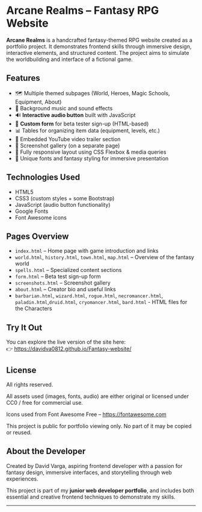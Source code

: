 # Arcane Realms – Fantasy RPG Website

**Arcane Realms** is a handcrafted fantasy-themed RPG website created as a portfolio project. It demonstrates frontend skills through immersive design, interactive elements, and structured content. The project aims to simulate the worldbuilding and interface of a fictional game.

## Features

- 🗺️ Multiple themed subpages (World, Heroes, Magic Schools, Equipment, About)
- 🎵 Background music and sound effects
- 🔊 **Interactive audio button** built with JavaScript
- 📝 **Custom form** for beta tester sign-up (HTML-based)
- 📊 Tables for organizing item data (equipment, levels, etc.)
- 🎥 Embedded YouTube video trailer section
- 📸 Screenshot gallery (on a separate page)
- 📱 Fully responsive layout using CSS Flexbox & media queries
- 🧙 Unique fonts and fantasy styling for immersive presentation

## Technologies Used

- HTML5
- CSS3 (custom styles + some Bootstrap)
- JavaScript (audio button functionality)
- Google Fonts
- Font Awesome icons

## Pages Overview

- `index.html` – Home page with game introduction and links
- `world.html`, `history.html`, `town.html`, `map.html` – Overview of the fantasy world
- `spells.html` – Specialized content sections
- `form.html` – Beta test sign-up form
- `screenshots.html` – Screenshot gallery
- `about.html` – Creator bio and useful links
- `barbarian.html`, `wizard.html`, `rogue.html`, `necromancer.html`, `paladin.html`,`druid.html`, `cryomancer.html`, `bard.html` - HTML files for the Characters

## Try It Out

You can explore the live version of the site here:  
👉 https://davidva0812.github.io/Fantasy-website/

## License

All rights reserved.

All assets used (images, fonts, audio) are either original or licensed under CC0 / free for commercial use.

Icons used from Font Awesome Free – https://fontawesome.com

This project is public for portfolio viewing only. No part of it may be copied or reused.

## About the Developer

Created by David Varga, aspiring frontend developer with a passion for fantasy design, immersive interfaces, and storytelling through web experiences.

This project is part of my **junior web developer portfolio**, and includes both essential and creative frontend techniques to demonstrate my skills.

---
